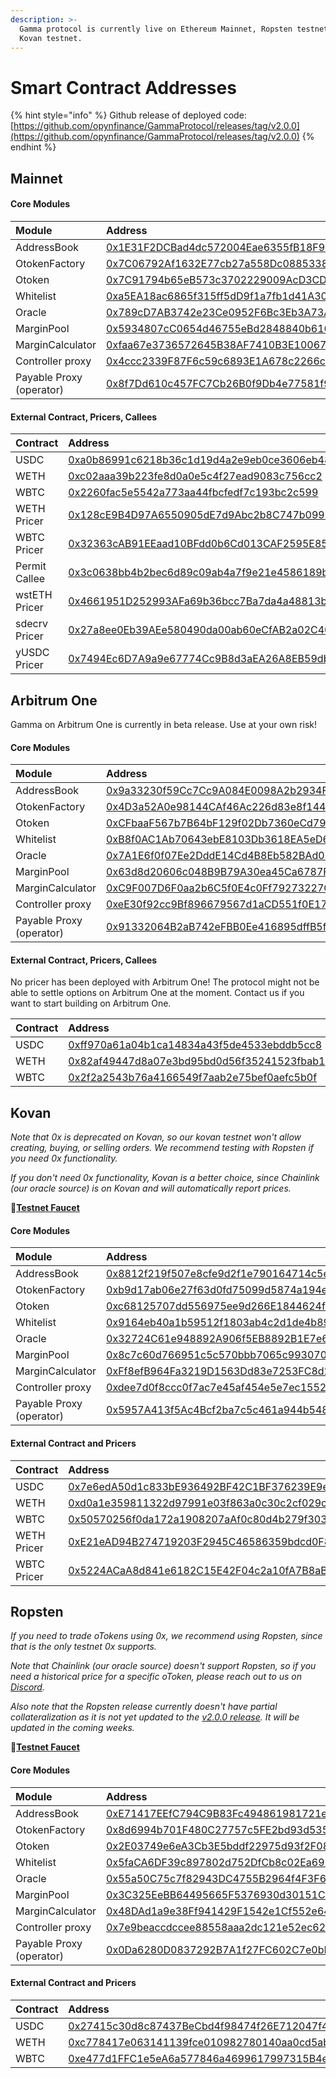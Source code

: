 ```yaml
---
description: >-
  Gamma protocol is currently live on Ethereum Mainnet, Ropsten testnet and
  Kovan testnet.
---
```


# Smart Contract Addresses

{% hint style="info" %}
Github release of deployed code: [https://github.com/opynfinance/GammaProtocol/releases/tag/v2.0.0](https://github.com/opynfinance/GammaProtocol/releases/tag/v2.0.0)
{% endhint %}

## Mainnet

#### Core Modules

| Module | Address | ABI |
| :--- | :--- | :--- |
| AddressBook | [0x1E31F2DCBad4dc572004Eae6355fB18F9615cBe4](https://etherscan.io/address/0x1E31F2DCBad4dc572004Eae6355fB18F9615cBe4) | [ABI](https://api.etherscan.io/api?module=contract&action=getabi&address=0x1E31F2DCBad4dc572004Eae6355fB18F9615cBe4) |
| OtokenFactory | [0x7C06792Af1632E77cb27a558Dc0885338F4Bdf8E](https://etherscan.io/address/0x7C06792Af1632E77cb27a558Dc0885338F4Bdf8E) | [ABI](https://api.etherscan.io/api?module=contract&action=getabi&address=0x7C06792Af1632E77cb27a558Dc0885338F4Bdf8E) |
| Otoken | [0x7C91794b65eB573c3702229009AcD3CDe712146D](https://etherscan.io/address/0x7C91794b65eB573c3702229009AcD3CDe712146D) | [ABI](https://api.etherscan.io/api?module=contract&action=getabi&address=0x7C91794b65eB573c3702229009AcD3CDe712146D) |
| Whitelist | [0xa5EA18ac6865f315ff5dD9f1a7fb1d41A30a6779](https://etherscan.io/address/0xa5EA18ac6865f315ff5dD9f1a7fb1d41A30a6779) | [ABI](https://api.etherscan.io/api?module=contract&action=getabi&address=0xa5EA18ac6865f315ff5dD9f1a7fb1d41A30a6779) |
| Oracle | [0x789cD7AB3742e23Ce0952F6Bc3Eb3A73A0E08833](https://etherscan.io/address/0x789cD7AB3742e23Ce0952F6Bc3Eb3A73A0E08833) | [ABI](https://api.etherscan.io/api?module=contract&action=getabi&address=0xc497f40D1B7db6FA5017373f1a0Ec6d53126Da23) |
| MarginPool | [0x5934807cC0654d46755eBd2848840b616256C6Ef](https://etherscan.io/address/0x5934807cC0654d46755eBd2848840b616256C6Ef) | [ABI](https://api.etherscan.io/api?module=contract&action=getabi&address=0x5934807cC0654d46755eBd2848840b616256C6Ef) |
| MarginCalculator | [0xfaa67e3736572645B38AF7410B3E1006708e13F4](https://etherscan.io/address/0xfaa67e3736572645B38AF7410B3E1006708e13F4) | [ABI](https://api.etherscan.io/api?module=contract&action=getabi&address=0x7A48d10f372b3D7c60f6c9770B91398e4ccfd3C7) |
| Controller proxy | [0x4ccc2339F87F6c59c6893E1A678c2266cA58dC72](https://etherscan.io/address/0x4ccc2339F87F6c59c6893E1A678c2266cA58dC72) | [ABI](https://api.etherscan.io/api?module=contract&action=getabi&address=0xae1e3ac020ddec3d20c8da5532002fdac62e9f86) |
| Payable Proxy \(operator\) | [0x8f7Dd610c457FC7Cb26B0f9Db4e77581f94F70aC](https://etherscan.io/address/0x8f7Dd610c457FC7Cb26B0f9Db4e77581f94F70aC) | [ABI](https://api.etherscan.io/api?module=contract&action=getabi&address=0x8f7Dd610c457FC7Cb26B0f9Db4e77581f94F70aC) |

#### External Contract, Pricers, Callees

| Contract | Address | ABI |
| :--- | :--- | :--- |
| USDC | [0xa0b86991c6218b36c1d19d4a2e9eb0ce3606eb48](https://etherscan.io/token/0xa0b86991c6218b36c1d19d4a2e9eb0ce3606eb48) | [ABI](https://api.etherscan.io/api?module=contract&action=getabi&address=0xa2327a938febf5fec13bacfb16ae10ecbc4cbdcf) |
| WETH | [0xc02aaa39b223fe8d0a0e5c4f27ead9083c756cc2](https://etherscan.io/token/0xc02aaa39b223fe8d0a0e5c4f27ead9083c756cc2) | [ABI](https://api.etherscan.io/api?module=contract&action=getabi&address=0xc02aaa39b223fe8d0a0e5c4f27ead9083c756cc2) |
| WBTC | [0x2260fac5e5542a773aa44fbcfedf7c193bc2c599](https://etherscan.io/token/0x2260fac5e5542a773aa44fbcfedf7c193bc2c599) | [ABI](https://api.etherscan.io/api?module=contract&action=getabi&address=0x2260fac5e5542a773aa44fbcfedf7c193bc2c599) |
| WETH Pricer | [0x128cE9B4D97A6550905dE7d9Abc2b8C747b0996C](https://etherscan.io/address/0x128cE9B4D97A6550905dE7d9Abc2b8C747b0996C) | - |
| WBTC Pricer | [0x32363cAB91EEaad10BFdd0b6Cd013CAF2595E85d](https://etherscan.io/address/0x32363cAB91EEaad10BFdd0b6Cd013CAF2595E85d) | - |
| Permit Callee | [0x3c0638bb4b2bec6d89c09ab4a7f9e21e4586189b](https://etherscan.io/address/0x3c0638bb4b2bec6d89c09ab4a7f9e21e4586189b#code) | [ABI](https://api.etherscan.io/api?module=contract&action=getabi&address=0x3c0638bb4b2bec6d89c09ab4a7f9e21e4586189b) |
| wstETH Pricer | [0x4661951D252993AFa69b36bcc7Ba7da4a48813bF](https://etherscan.io/address/0x4661951d252993afa69b36bcc7ba7da4a48813bf#code) |  |
| sdecrv Pricer | [0x27a8ee0Eb39AEe580490da00ab60eCfAB2a02C40](https://etherscan.io/address/0x27a8ee0Eb39AEe580490da00ab60eCfAB2a02C40) |  |
| yUSDC Pricer | [0x7494Ec6D7A9a9e67774Cc9B8d3aEA26A8EB59db3](https://etherscan.io/address/0x7494Ec6D7A9a9e67774Cc9B8d3aEA26A8EB59db3) |  |

## Arbitrum One

Gamma on Arbitrum One is currently in beta release. Use at your own risk! 

#### Core Modules

| Module | Address | ABI |
| :--- | :--- | :--- |
| AddressBook | [0x9a33230f59Cc7Cc9A084E0098A2b2934FC7BF7c0](https://arbiscan.io/address/0x9a33230f59Cc7Cc9A084E0098A2b2934FC7BF7c0) | [ABI](https://api.etherscan.io/api?module=contract&action=getabi&address=0x1E31F2DCBad4dc572004Eae6355fB18F9615cBe4) |
| OtokenFactory | [0x4D3a52A0e98144CAf46Ac226d83e8f144b5c654D](https://arbiscan.io/address/0x4D3a52A0e98144CAf46Ac226d83e8f144b5c654D) | [ABI](https://api.etherscan.io/api?module=contract&action=getabi&address=0x7C06792Af1632E77cb27a558Dc0885338F4Bdf8E) |
| Otoken | [0xCFbaaF567b7B64bF129f02Db7360eCd795B67F4A](https://arbiscan.io/address/0xCFbaaF567b7B64bF129f02Db7360eCd795B67F4A) | [ABI](https://api.etherscan.io/api?module=contract&action=getabi&address=0x7C91794b65eB573c3702229009AcD3CDe712146D) |
| Whitelist | [0xB8f0AC1Ab70643ebE8103Db3618EA5eD6901B458](https://arbiscan.io/address/0xB8f0AC1Ab70643ebE8103Db3618EA5eD6901B458) | [ABI](https://api.etherscan.io/api?module=contract&action=getabi&address=0xa5EA18ac6865f315ff5dD9f1a7fb1d41A30a6779) |
| Oracle | [0x7A1E6f0f07Ee2DddE14Cd4B8Eb582BAd065357C5](https://arbiscan.io/address/0x7A1E6f0f07Ee2DddE14Cd4B8Eb582BAd065357C5) | [ABI](https://api.etherscan.io/api?module=contract&action=getabi&address=0xc497f40D1B7db6FA5017373f1a0Ec6d53126Da23) |
| MarginPool | [0x63d8d20606c048B9B79A30ea45Ca6787F8aEB051](https://arbiscan.io/address/0x63d8d20606c048B9B79A30ea45Ca6787F8aEB051) | [ABI](https://api.etherscan.io/api?module=contract&action=getabi&address=0x5934807cC0654d46755eBd2848840b616256C6Ef) |
| MarginCalculator | [0xC9F007D6F0aa2b6C5f0E4c0Ff79273227C2100A9](https://arbiscan.io/address/0xC9F007D6F0aa2b6C5f0E4c0Ff79273227C2100A9) | [ABI](https://api.etherscan.io/api?module=contract&action=getabi&address=0x7A48d10f372b3D7c60f6c9770B91398e4ccfd3C7) |
| Controller proxy | [0xeE30f92cc9Bf896679567d1aCD551f0E179756fC](https://arbiscan.io/address/0xeE30f92cc9Bf896679567d1aCD551f0E179756fC) | [ABI](https://api.etherscan.io/api?module=contract&action=getabi&address=0xae1e3ac020ddec3d20c8da5532002fdac62e9f86) |
| Payable Proxy \(operator\) | [0x91332064B2aB742eFBB0Ee416895dffB5fA85053](https://arbiscan.io/address/0x91332064B2aB742eFBB0Ee416895dffB5fA85053) | [ABI](https://api.etherscan.io/api?module=contract&action=getabi&address=0x8f7Dd610c457FC7Cb26B0f9Db4e77581f94F70aC) |

#### External Contract, Pricers, Callees

No pricer has been deployed with Arbitrum One! The protocol might not be able to settle options on Arbitrum One at the moment. Contact us if you want to start building on Arbitrum One. 

| Contract | Address | ABI |
| :--- | :--- | :--- |
| USDC | [0xff970a61a04b1ca14834a43f5de4533ebddb5cc8](https://arbiscan.io/address/0xff970a61a04b1ca14834a43f5de4533ebddb5cc8) | [ABI](https://api.etherscan.io/api?module=contract&action=getabi&address=0xa2327a938febf5fec13bacfb16ae10ecbc4cbdcf) |
| WETH | [0x82af49447d8a07e3bd95bd0d56f35241523fbab1](https://arbiscan.io/address/0x82af49447d8a07e3bd95bd0d56f35241523fbab1) | [ABI](https://api.etherscan.io/api?module=contract&action=getabi&address=0xc02aaa39b223fe8d0a0e5c4f27ead9083c756cc2) |
| WBTC | [0x2f2a2543b76a4166549f7aab2e75bef0aefc5b0f](https://arbiscan.io/address/0x2f2a2543b76a4166549f7aab2e75bef0aefc5b0f) | [ABI](https://api.etherscan.io/api?module=contract&action=getabi&address=0x2260fac5e5542a773aa44fbcfedf7c193bc2c599) |

## Kovan

_Note that 0x is deprecated on Kovan, so our kovan testnet won't allow creating, buying, or selling orders. We recommend testing with Ropsten if you need 0x functionality._ 

_If you don't need 0x functionality, Kovan is a better choice, since Chainlink \(our oracle source\) is on Kovan and will automatically report prices._

🚰[**Testnet Faucet**](https://gammaportal.xyz/#/protocol/faucet/)

#### Core Modules

| Module | Address | ABI |
| :--- | :--- | :--- |
| AddressBook | [0x8812f219f507e8cfe9d2f1e790164714c5e06a73](https://kovan.etherscan.io/address/0x8812f219f507e8cfe9d2f1e790164714c5e06a73) | [ABI](https://api-kovan.etherscan.io/api?module=contract&action=getabi&address=0x8812f219f507e8cfe9d2f1e790164714c5e06a73) |
| OtokenFactory | [0xb9d17ab06e27f63d0fd75099d5874a194ee623e2](https://kovan.etherscan.io/address/0xb9d17ab06e27f63d0fd75099d5874a194ee623e2)  | [ABI](https://api-kovan.etherscan.io/api?module=contract&action=getabi&address=0xb9d17ab06e27f63d0fd75099d5874a194ee623e2) |
| Otoken | [0xc68125707dd556975ee9d266E1844624f3128e77](https://kovan.etherscan.io/address/0xc68125707dd556975ee9d266E1844624f3128e77) | [ABI](https://api-kovan.etherscan.io/api?module=contract&action=getabi&address=0xc68125707dd556975ee9d266E1844624f3128e77) |
| Whitelist | [0x9164eb40a1b59512f1803ab4c2d1de4b89627a93](https://kovan.etherscan.io/address/0x9164eb40a1b59512f1803ab4c2d1de4b89627a93)  | [ABI](https://api-kovan.etherscan.io/api?module=contract&action=getabi&address=0x9164eb40a1b59512f1803ab4c2d1de4b89627a93) |
| Oracle | [0x32724C61e948892A906f5EB8892B1E7e6583ba1f](https://kovan.etherscan.io/address/0x32724C61e948892A906f5EB8892B1E7e6583ba1f) | [ABI](https://api-kovan.etherscan.io/api?module=contract&action=getabi&address=0x32724C61e948892A906f5EB8892B1E7e6583ba1f) |
| MarginPool | [0x8c7c60d766951c5c570bbb7065c993070061b795](https://kovan.etherscan.io/address/0x8c7c60d766951c5c570bbb7065c993070061b795)  | [ABI](https://api-kovan.etherscan.io/api?module=contract&action=getabi&address=0x8c7c60d766951c5c570bbb7065c993070061b795) |
| MarginCalculator | [0xFf8efB964Fa3219D1563Dd83e7253FC8d2B9c405](https://kovan.etherscan.io/address/0xFf8efB964Fa3219D1563Dd83e7253FC8d2B9c405) | [ABI](https://api-kovan.etherscan.io/api?module=contract&action=getabi&address=0xFf8efB964Fa3219D1563Dd83e7253FC8d2B9c405) |
| Controller proxy | [0xdee7d0f8ccc0f7ac7e45af454e5e7ec1552e8e4e](https://kovan.etherscan.io/address/0xdee7d0f8ccc0f7ac7e45af454e5e7ec1552e8e4e) | [ABI](https://api-ropsten.etherscan.io/api?module=contract&action=getabi&address=0xd37752fd2976335fddb2e6a2cf5ffbfa88bf5f05) |
| Payable Proxy \(operator\) | [0x5957A413f5Ac4Bcf2ba7c5c461a944b548ADB1A5](https://kovan.etherscan.io/address/0x5957A413f5Ac4Bcf2ba7c5c461a944b548ADB1A5) | [ABI](https://api.etherscan.io/api?module=contract&action=getabi&address=0x8f7Dd610c457FC7Cb26B0f9Db4e77581f94F70aC) |

#### External Contract and Pricers

| Contract | Address | ABI |
| :--- | :--- | :--- |
| USDC | [0x7e6edA50d1c833bE936492BF42C1BF376239E9e2](https://kovan.etherscan.io/address/0x7e6edA50d1c833bE936492BF42C1BF376239E9e2) | [ABI](https://api-kovan.etherscan.io/api?module=contract&action=getabi&address=0x7e6edA50d1c833bE936492BF42C1BF376239E9e2) |
| WETH | [0xd0a1e359811322d97991e03f863a0c30c2cf029c](https://kovan.etherscan.io/address/0xd0a1e359811322d97991e03f863a0c30c2cf029c) | [ABI](https://api-kovan.etherscan.io/api?module=contract&action=getabi&address=0xd0a1e359811322d97991e03f863a0c30c2cf029c) |
| WBTC | [0x50570256f0da172a1908207aAf0c80d4b279f303](https://kovan.etherscan.io/address/0x50570256f0da172a1908207aAf0c80d4b279f303) | [ABI](https://api-kovan.etherscan.io/api?module=contract&action=getabi&address=0x50570256f0da172a1908207aAf0c80d4b279f303) |
| WETH Pricer | [0xE21eAD94B274719203F2945C46586359bdcd0F83](https://kovan.etherscan.io/address/0xE21eAD94B274719203F2945C46586359bdcd0F83) | - |
| WBTC Pricer | [0x5224ACaA8d841e6182C15E42F04c2a10fA7B8aBe](https://kovan.etherscan.io/address/0x5224ACaA8d841e6182C15E42F04c2a10fA7B8aBe) | - |

## Ropsten 

_If you need to trade oTokens using 0x, we recommend using Ropsten, since that is the only testnet 0x supports._ 

_Note that Chainlink \(our oracle source\) doesn't support Ropsten, so if you need a historical price for a specific oToken, please reach out to us on_ [_Discord_](https://discord.com/invite/2NFdXaE)_._

_Also note that the Ropsten release currently doesn't have partial collateralization as it is not yet updated to the_ [_v2.0.0 release_](https://github.com/opynfinance/GammaProtocol/releases/tag/v2.0.0)_. It will be updated in the coming weeks._ 

🚰[**Testnet Faucet**](https://gammaportal.xyz/#/protocol/faucet/)

#### Core Modules

| Module | Address | ABI |
| :--- | :--- | :--- |
| AddressBook | [0xE71417EEfC794C9B83Fc494861981721e26db0E9](https://ropsten.etherscan.io/address/0xE71417EEfC794C9B83Fc494861981721e26db0E9) | [ABI](https://api-ropsten.etherscan.io/api?module=contract&action=getabi&address=0xE71417EEfC794C9B83Fc494861981721e26db0E9) |
| OtokenFactory |  [0x8d6994b701F480C27757c5FE2bd93d5352160081](https://ropsten.etherscan.io/address/0x8d6994b701f480c27757c5fe2bd93d5352160081) | [ABI](https://api-ropsten.etherscan.io/api?module=contract&action=getabi&address=0x8d6994b701f480c27757c5fe2bd93d5352160081) |
| Otoken | [0x2E03749e6eA3Cb3E5bddf22975d93f2F081c9aE3](https://ropsten.etherscan.io/address/0x2E03749e6eA3Cb3E5bddf22975d93f2F081c9aE3) | [ABI](https://api-ropsten.etherscan.io/api?module=contract&action=getabi&address=0x2E03749e6eA3Cb3E5bddf22975d93f2F081c9aE3) |
| Whitelist | [0x5faCA6DF39c897802d752DfCb8c02Ea6959245Fc](https://ropsten.etherscan.io/address/0x5faCA6DF39c897802d752DfCb8c02Ea6959245Fc) | [ABI](https://api-ropsten.etherscan.io/api?module=contract&action=getabi&address=0x2E03749e6eA3Cb3E5bddf22975d93f2F081c9aE3) |
| Oracle | [0x55a50C75c7f82943DC4755B2964f4F3F6aB5d5AF](https://ropsten.etherscan.io/address/0x55a50C75c7f82943DC4755B2964f4F3F6aB5d5AF) | [ABI](https://api-ropsten.etherscan.io/api?module=contract&action=getabi&address=0x55a50C75c7f82943DC4755B2964f4F3F6aB5d5AF) |
| MarginPool |  [0x3C325EeBB64495665F5376930d30151C1075bFD8](https://ropsten.etherscan.io/address/0x3C325EeBB64495665F5376930d30151C1075bFD8) | [ABI](https://api-ropsten.etherscan.io/api?module=contract&action=getabi&address=0x3C325EeBB64495665F5376930d30151C1075bFD8) |
| MarginCalculator |  [0x48DAd1a9e38Ff941429F1542e1Cf552e647306bB](https://ropsten.etherscan.io/address/0x48DAd1a9e38Ff941429F1542e1Cf552e647306bB) | [ABI](https://api-ropsten.etherscan.io/api?module=contract&action=getabi&address=0x48DAd1a9e38Ff941429F1542e1Cf552e647306bB) |
| Controller proxy | [0x7e9beaccdccee88558aaa2dc121e52ec6226864e](https://ropsten.etherscan.io/address/0x7e9beaccdccee88558aaa2dc121e52ec6226864e) | [ABI](https://api-ropsten.etherscan.io/api?module=contract&action=getabi&address=0xd37752fd2976335fddb2e6a2cf5ffbfa88bf5f05) |
| Payable Proxy \(operator\) | [0x0Da6280D0837292B7A1f27FC602C7e0bD3ce0b66](https://ropsten.etherscan.io/address/0x0Da6280D0837292B7A1f27FC602C7e0bD3ce0b66) | [ABI](https://api.etherscan.io/api?module=contract&action=getabi&address=0x8f7Dd610c457FC7Cb26B0f9Db4e77581f94F70aC) |

#### External Contract and Pricers

| Contract | Address | ABI |
| :--- | :--- | :--- |
| USDC | [0x27415c30d8c87437BeCbd4f98474f26E712047f4](https://ropsten.etherscan.io/address/0x27415c30d8c87437BeCbd4f98474f26E712047f4) | [ABI](https://api-ropsten.etherscan.io/api?module=contract&action=getabi&address=0x27415c30d8c87437BeCbd4f98474f26E712047f4) |
| WETH | [0xc778417e063141139fce010982780140aa0cd5ab](https://ropsten.etherscan.io/token/0xc778417e063141139fce010982780140aa0cd5ab) | [ABI](https://api-ropsten.etherscan.io/api?module=contract&action=getabi&address=0xc778417e063141139fce010982780140aa0cd5ab) |
| WBTC | [0xe477d1FFC1e5eA6a577846a4699617997315B4ee](https://ropsten.etherscan.io/address/0xe477d1FFC1e5eA6a577846a4699617997315B4ee) | [ABI](https://api-ropsten.etherscan.io/api?module=contract&action=getabi&address=0xe477d1FFC1e5eA6a577846a4699617997315B4ee) |

## 

